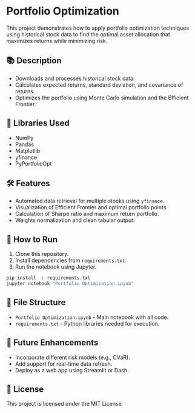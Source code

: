 
# Portfolio Optimization

This project demonstrates how to apply portfolio optimization techniques using historical stock data to find the optimal asset allocation that maximizes returns while minimizing risk.

## 📚 Description

- Downloads and processes historical stock data.
- Calculates expected returns, standard deviation, and covariance of returns.
- Optimizes the portfolio using Monte Carlo simulation and the Efficient Frontier.

## 🧰 Libraries Used

- NumPy  
- Pandas  
- Matplotlib  
- yfinance  
- PyPortfolioOpt  

## 🛠️ Features

- Automated data retrieval for multiple stocks using `yfinance`.  
- Visualization of Efficient Frontier and optimal portfolio points.  
- Calculation of Sharpe ratio and maximum return portfolio.  
- Weights normalization and clean tabular output.  

## 🚀 How to Run

1. Clone this repository.  
2. Install dependencies from `requirements.txt`.  
3. Run the notebook using Jupyter.

```bash
pip install -r requirements.txt
jupyter notebook "Portfolio Optimization.ipynb"
```

## 📁 File Structure

- `Portfolio Optimization.ipynb` - Main notebook with all code.  
- `requirements.txt` - Python libraries needed for execution.  

## 🔮 Future Enhancements

- Incorporate different risk models (e.g., CVaR).  
- Add support for real-time data refresh.  
- Deploy as a web app using Streamlit or Dash.  

## 📄 License

This project is licensed under the MIT License.


